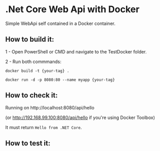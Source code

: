 # .Net Core Web Api with Docker
Simple WebApi self contained in a Docker container.

## How to build it:
1 - Open PowerShell or CMD and navigate to the TestDocker folder.

2 - Run both commmands:

```docker build -t {your-tag} .```

```docker run -d -p 8080:80 --name myapp {your-tag}```

## How to check it:
Running on http://localhost:8080/api/hello 

(or http://192.168.99.100:8080/api/hello if you're using Docker Toolbox)

It must return `Hello from .NET Core`.

## How to test it:
